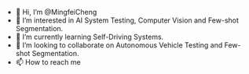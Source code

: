 - 👋 Hi, I’m @MingfeiCheng
- 👀 I’m interested in AI System Testing, Computer Vision and Few-shot Segmentation.
- 🌱 I’m currently learning Self-Driving Systems.
- 💞️ I’m looking to collaborate on Autonomous Vehicle Testing and Few-shot Segmentation.
- 📫 How to reach me 

<!---
MingfeiCheng/MingfeiCheng is a ✨ special ✨ repository because its `README.md` (this file) appears on your GitHub profile.
You can click the Preview link to take a look at your changes.
--->
